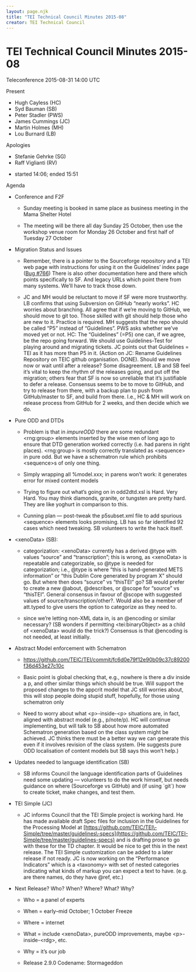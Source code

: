 ```yaml
---
layout: page.njk
title: "TEI Technical Council Minutes 2015-08"
creator: TEI Technical Council
---
```

# TEI Technical Council Minutes 2015-08



Teleconference 2015\-08\-31 14:00 UTC


Present
 
 * Hugh Cayless (HC)
* Syd Bauman (SB)
* Peter Stadler (PWS)
* James Cummings (JC)
* Martin Holmes (MH)
* Lou Burnard (LB)


Apologies
 
 * Stefanie Gehrke (SG)
* Raff Viglianti (RV)


- started 14:06; ended 15:51


 Agenda
 
 
- Conference and F2F
 
	
	- Sunday meeting is booked in same
	 place as business meeting in the Mama Shelter Hotel
	
	- The meeting will be
	 there all day Sunday 25 October, then use the workshop venue room for Monday 26
	 October and first half of Tuesday 27 October

- Migration Status and Issues
 
	
	- Remember, there is a pointer
	 to the Sourceforge repository and a TEI web page with instructions for using it on
	 the Guidelines’ index page ([Bug \#766](https://sourceforge.net/p/tei/bugs/766/)) There is also other
	 documentation here and there which points specifically to SF. And legacy URLs which
	 point there from many systems. We’ll have to track those down.
	
	- JC and MH
	 would be reluctant to move if SF were more trustworthy. LB confirms that using
	 Subversion on GitHub “nearly works”. HC worries about branching. All agree that if
	 we’re moving to GitHub, we should move to git too. Those skilled with git should
	 help those who are new to it. Practice is required. MH suggests that the repo should
	 be called “P5” instead of “Guidelines”. PWS asks whether we’ve moved yet or not. HC:
	 The “Guidelines” (\=P5\) one can, if we agree, be the repo going forward. We should
	 use Guidelines\-Test for playing around and migrating tickets. JC points out that
	 Guidelines \= TEI as it has more than P5 in it. (Action on JC: Rename Guidelines
	 Repository on TEIC github organisation. DONE). Should we move now or wait until
	 after a release? Some disagreement. LB and SB feel it’s vital to keep the rhythm of
	 the releases going, and put off the migration; others fear that SF is now so
	 unreliable that it’s justifiable to defer a release. Consensus seems to be to move
	 to GitHub, and try to release from there, with a backup plan to push from
	 GitHub/master to SF, and build from there. I.e., HC \& MH will work on release
	 process from GitHub for 2 weeks, and then decide which we do.

- Pure ODD and DTDs
 
	
	- Problem is that in *impureODD* there are some redundant \<rng:group\> elements inserted by
	 the wise men of long ago to ensure that DTD generation worked correctly (i.e. had
	 parens in right places). \<rng:group\> is mostly correctly translated as
	 \<sequence\> in pure odd. But we have a schematron rule which prohibits
	 \<sequence\>s of only one thing.
	
	- Simply wrapping all %model.xxx; in
	 parens won’t work: it generates error for mixed content models
	
	- Trying to
	 figure out what’s going on in odd2dtd.xsl is Hard. Very Hard. You may think
	 diamonds, granite, or tungsten are pretty hard. They are like yoghurt in comparison
	 to this.
	
	- Cunning plan — post\-tweak the p5subset.xml file to add spurious
	 \<sequence\> elements looks promising. LB has so far identified 92 cases which
	 need tweaking. SB volunteers to write the hack itself.

- \<xenoData\> (SB):
 
	
	- categorization: \<xenoData\>
	 currently has a derived @type with values “source” and “transcription”; this is
	 wrong, as \<xenoData\> is repeatable and categorizable, so @type is needed for
	 categorization; i.e., @type is where “this is hand\-generated METS information” or
	 “this Dublin Core generated by program X” should go. But where then does “source”
	 vs
	 “thisTEI” go? SB would prefer to create a new @about, @describes, or @scope for
	 “source” vs “thisTEI”.
	 General consensus in favour of @scope with suggested
	 values of source/transcription/other?. Would also be a member of att.typed to give
	 users the option to categorize as they need to.
	
	- since we’re letting
	 non\-XML data in, is an @encoding or similar necessary? (SB wonders if permitting
	 \<tei:binaryObject\> as a child of \<xenoData\> would do the trick?)
	 Consensus is that @encoding is not needed, at least initially.

- Abstract Model enforcement with Schematron
 
	
	- <https://github.com/TEIC/TEI/commit/fc6d0e79f12e90b09c37c89200f36d453e27c10c>
	
	- Basic point is global checking that, e.g., nowhere is there a div inside
	 a p, and other similar things which should be true. Will support the proposed
	 changes to the appcrit model that JC still worries about, this will stop people
	 doing stupid stuff, hopefully, for those using schematron only
	
	- Need to
	 worry about what \<p\>\-inside\-\<p\> situations are, in fact, aligned with
	 abstract model (e.g., p/note/p). HC will continue implementing, but will talk to SB
	 about how more automated Schematron generation based on the class system might be
	 achieved. JC thinks there must be a better way we can generate this even if it
	 involves revision of the class system. (He suggests pure ODD localisation of content
	 models but SB says this won’t help.)

- Updates needed to language identification (SB)
 
	
	- SB
	 informs Council the language identification parts of Guidelines need some updating
	 —
	 volunteers to do the work himself, but needs guidance on where (Sourceforge vs
	 GitHub) and (if using \`git\`) how to create ticket, make changes, and test
	 them.

- TEI Simple (JC)
 
	
	- JC informs Council that the TEI Simple
	 project is working hard. He has made available draft Spec files for inclusion in the
	 Guidelines for the Processing Model at [https://github.com/TEIC/TEI\-Simple/tree/master/guidelines\-specs](https://github.com/TEIC/TEI-Simple/tree/master/guidelines-specs) and
	 is drafting prose to go with these for the TD chapter. It would be nice to get this
	 in
	 the next release. The TEI Simple customization can be added to a later release if
	 not ready. JC is now working on the “Performance Indicators” which is a
	 \<taxonomy\> with set of nested categories indicating what kinds of markup you
	 can expect a text to have. (e.g. are there names, do they have @ref, etc.)

- Next Release? Who? When? Where? What? Why?
 
	
	- Who \= a panel
	 of experts
	
	- When \= early–mid October; 1 October Freeze
	
	- Where
	 \= internet
	
	- What \= include \<xenoData\>, pureODD improvements, maybe
	 \<p\>\-inside\-\<rdg\>, etc.
	
	- Why \= it’s our
	 job
	
	- Release 2\.9\.0 Codename: 
	 Stormageddon





